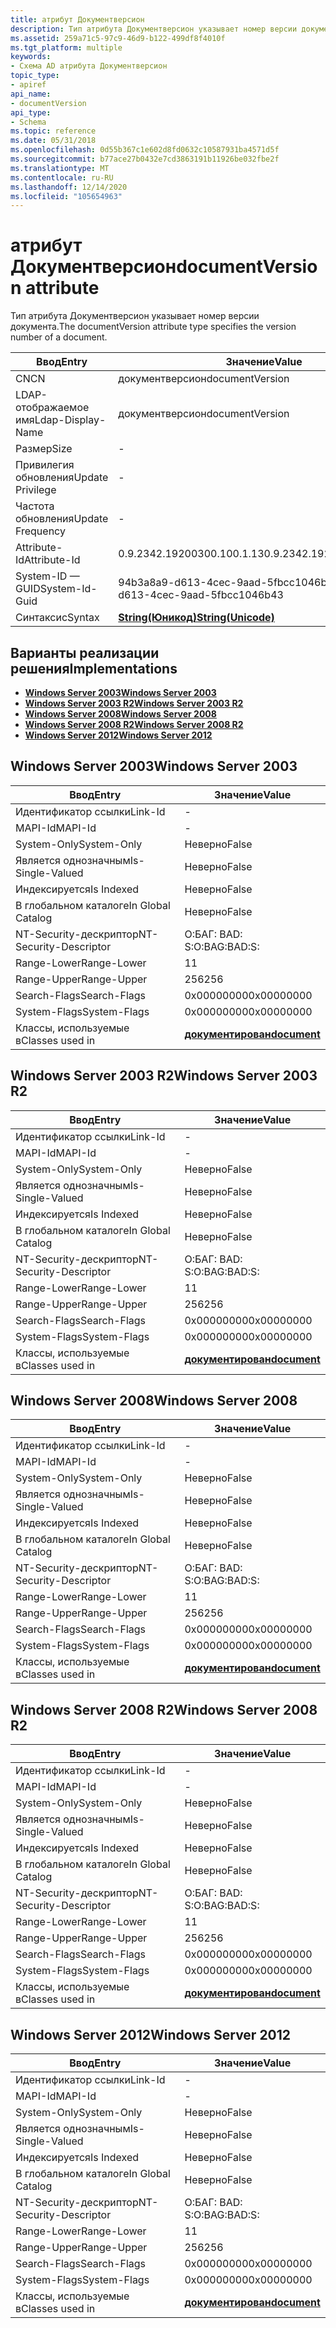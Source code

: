```yaml
---
title: атрибут Документверсион
description: Тип атрибута Документверсион указывает номер версии документа.
ms.assetid: 259a71c5-97c9-46d9-b122-499df8f4010f
ms.tgt_platform: multiple
keywords:
- Схема AD атрибута Документверсион
topic_type:
- apiref
api_name:
- documentVersion
api_type:
- Schema
ms.topic: reference
ms.date: 05/31/2018
ms.openlocfilehash: 0d55b367c1e602d8fd0632c10587931ba4571d5f
ms.sourcegitcommit: b77ace27b0432e7cd3863191b11926be032fbe2f
ms.translationtype: MT
ms.contentlocale: ru-RU
ms.lasthandoff: 12/14/2020
ms.locfileid: "105654963"
---
```

# <a name="documentversion-attribute"></a><span data-ttu-id="76a74-104">атрибут Документверсион</span><span class="sxs-lookup"><span data-stu-id="76a74-104">documentVersion attribute</span></span>

<span data-ttu-id="76a74-105">Тип атрибута Документверсион указывает номер версии документа.</span><span class="sxs-lookup"><span data-stu-id="76a74-105">The documentVersion attribute type specifies the version number of a document.</span></span>



| <span data-ttu-id="76a74-106">Ввод</span><span class="sxs-lookup"><span data-stu-id="76a74-106">Entry</span></span> | <span data-ttu-id="76a74-107">Значение</span><span class="sxs-lookup"><span data-stu-id="76a74-107">Value</span></span> |
|-------------------|---------------------------------------------|
| <span data-ttu-id="76a74-108">CN</span><span class="sxs-lookup"><span data-stu-id="76a74-108">CN</span></span>                | <span data-ttu-id="76a74-109">документверсион</span><span class="sxs-lookup"><span data-stu-id="76a74-109">documentVersion</span></span>                             |
| <span data-ttu-id="76a74-110">LDAP-отображаемое имя</span><span class="sxs-lookup"><span data-stu-id="76a74-110">Ldap-Display-Name</span></span> | <span data-ttu-id="76a74-111">документверсион</span><span class="sxs-lookup"><span data-stu-id="76a74-111">documentVersion</span></span>                             |
| <span data-ttu-id="76a74-112">Размер</span><span class="sxs-lookup"><span data-stu-id="76a74-112">Size</span></span>              | \-                                          |
| <span data-ttu-id="76a74-113">Привилегия обновления</span><span class="sxs-lookup"><span data-stu-id="76a74-113">Update Privilege</span></span>  | \-                                          |
| <span data-ttu-id="76a74-114">Частота обновления</span><span class="sxs-lookup"><span data-stu-id="76a74-114">Update Frequency</span></span>  | \-                                          |
| <span data-ttu-id="76a74-115">Attribute-Id</span><span class="sxs-lookup"><span data-stu-id="76a74-115">Attribute-Id</span></span>      | <span data-ttu-id="76a74-116">0.9.2342.19200300.100.1.13</span><span class="sxs-lookup"><span data-stu-id="76a74-116">0.9.2342.19200300.100.1.13</span></span>                  |
| <span data-ttu-id="76a74-117">System-ID — GUID</span><span class="sxs-lookup"><span data-stu-id="76a74-117">System-Id-Guid</span></span>    | <span data-ttu-id="76a74-118">94b3a8a9-d613-4cec-9aad-5fbcc1046b43</span><span class="sxs-lookup"><span data-stu-id="76a74-118">94b3a8a9-d613-4cec-9aad-5fbcc1046b43</span></span>        |
| <span data-ttu-id="76a74-119">Синтаксис</span><span class="sxs-lookup"><span data-stu-id="76a74-119">Syntax</span></span>            | [<span data-ttu-id="76a74-120">**String(Юникод)**</span><span class="sxs-lookup"><span data-stu-id="76a74-120">**String(Unicode)**</span></span>](s-string-unicode.md) |



## <a name="implementations"></a><span data-ttu-id="76a74-121">Варианты реализации решения</span><span class="sxs-lookup"><span data-stu-id="76a74-121">Implementations</span></span>

-   [<span data-ttu-id="76a74-122">**Windows Server 2003**</span><span class="sxs-lookup"><span data-stu-id="76a74-122">**Windows Server 2003**</span></span>](#windows-server-2003)
-   [<span data-ttu-id="76a74-123">**Windows Server 2003 R2**</span><span class="sxs-lookup"><span data-stu-id="76a74-123">**Windows Server 2003 R2**</span></span>](#windows-server-2003-r2)
-   [<span data-ttu-id="76a74-124">**Windows Server 2008**</span><span class="sxs-lookup"><span data-stu-id="76a74-124">**Windows Server 2008**</span></span>](#windows-server-2008)
-   [<span data-ttu-id="76a74-125">**Windows Server 2008 R2**</span><span class="sxs-lookup"><span data-stu-id="76a74-125">**Windows Server 2008 R2**</span></span>](#windows-server-2008-r2)
-   [<span data-ttu-id="76a74-126">**Windows Server 2012**</span><span class="sxs-lookup"><span data-stu-id="76a74-126">**Windows Server 2012**</span></span>](#windows-server-2012)

## <a name="windows-server-2003"></a><span data-ttu-id="76a74-127">Windows Server 2003</span><span class="sxs-lookup"><span data-stu-id="76a74-127">Windows Server 2003</span></span>



| <span data-ttu-id="76a74-128">Ввод</span><span class="sxs-lookup"><span data-stu-id="76a74-128">Entry</span></span> | <span data-ttu-id="76a74-129">Значение</span><span class="sxs-lookup"><span data-stu-id="76a74-129">Value</span></span> |
|------------------------|-------------------------------------------|
| <span data-ttu-id="76a74-130">Идентификатор ссылки</span><span class="sxs-lookup"><span data-stu-id="76a74-130">Link-Id</span></span>                | \-                                        |
| <span data-ttu-id="76a74-131">MAPI-Id</span><span class="sxs-lookup"><span data-stu-id="76a74-131">MAPI-Id</span></span>                | \-                                        |
| <span data-ttu-id="76a74-132">System-Only</span><span class="sxs-lookup"><span data-stu-id="76a74-132">System-Only</span></span>            | <span data-ttu-id="76a74-133">Неверно</span><span class="sxs-lookup"><span data-stu-id="76a74-133">False</span></span>                                     |
| <span data-ttu-id="76a74-134">Является однозначным</span><span class="sxs-lookup"><span data-stu-id="76a74-134">Is-Single-Valued</span></span>       | <span data-ttu-id="76a74-135">Неверно</span><span class="sxs-lookup"><span data-stu-id="76a74-135">False</span></span>                                     |
| <span data-ttu-id="76a74-136">Индексируется</span><span class="sxs-lookup"><span data-stu-id="76a74-136">Is Indexed</span></span>             | <span data-ttu-id="76a74-137">Неверно</span><span class="sxs-lookup"><span data-stu-id="76a74-137">False</span></span>                                     |
| <span data-ttu-id="76a74-138">В глобальном каталоге</span><span class="sxs-lookup"><span data-stu-id="76a74-138">In Global Catalog</span></span>      | <span data-ttu-id="76a74-139">Неверно</span><span class="sxs-lookup"><span data-stu-id="76a74-139">False</span></span>                                     |
| <span data-ttu-id="76a74-140">NT-Security-дескриптор</span><span class="sxs-lookup"><span data-stu-id="76a74-140">NT-Security-Descriptor</span></span> | <span data-ttu-id="76a74-141">О:БАГ: BAD: S:</span><span class="sxs-lookup"><span data-stu-id="76a74-141">O:BAG:BAD:S:</span></span>                              |
| <span data-ttu-id="76a74-142">Range-Lower</span><span class="sxs-lookup"><span data-stu-id="76a74-142">Range-Lower</span></span>            | <span data-ttu-id="76a74-143">1</span><span class="sxs-lookup"><span data-stu-id="76a74-143">1</span></span>                                         |
| <span data-ttu-id="76a74-144">Range-Upper</span><span class="sxs-lookup"><span data-stu-id="76a74-144">Range-Upper</span></span>            | <span data-ttu-id="76a74-145">256</span><span class="sxs-lookup"><span data-stu-id="76a74-145">256</span></span>                                       |
| <span data-ttu-id="76a74-146">Search-Flags</span><span class="sxs-lookup"><span data-stu-id="76a74-146">Search-Flags</span></span>           | <span data-ttu-id="76a74-147">0x00000000</span><span class="sxs-lookup"><span data-stu-id="76a74-147">0x00000000</span></span>                                |
| <span data-ttu-id="76a74-148">System-Flags</span><span class="sxs-lookup"><span data-stu-id="76a74-148">System-Flags</span></span>           | <span data-ttu-id="76a74-149">0x00000000</span><span class="sxs-lookup"><span data-stu-id="76a74-149">0x00000000</span></span>                                |
| <span data-ttu-id="76a74-150">Классы, используемые в</span><span class="sxs-lookup"><span data-stu-id="76a74-150">Classes used in</span></span>        | [<span data-ttu-id="76a74-151">**документирован**</span><span class="sxs-lookup"><span data-stu-id="76a74-151">**document**</span></span>](c-document.md)<br/> |



## <a name="windows-server-2003-r2"></a><span data-ttu-id="76a74-152">Windows Server 2003 R2</span><span class="sxs-lookup"><span data-stu-id="76a74-152">Windows Server 2003 R2</span></span>



| <span data-ttu-id="76a74-153">Ввод</span><span class="sxs-lookup"><span data-stu-id="76a74-153">Entry</span></span> | <span data-ttu-id="76a74-154">Значение</span><span class="sxs-lookup"><span data-stu-id="76a74-154">Value</span></span> |
|------------------------|-------------------------------------------|
| <span data-ttu-id="76a74-155">Идентификатор ссылки</span><span class="sxs-lookup"><span data-stu-id="76a74-155">Link-Id</span></span>                | \-                                        |
| <span data-ttu-id="76a74-156">MAPI-Id</span><span class="sxs-lookup"><span data-stu-id="76a74-156">MAPI-Id</span></span>                | \-                                        |
| <span data-ttu-id="76a74-157">System-Only</span><span class="sxs-lookup"><span data-stu-id="76a74-157">System-Only</span></span>            | <span data-ttu-id="76a74-158">Неверно</span><span class="sxs-lookup"><span data-stu-id="76a74-158">False</span></span>                                     |
| <span data-ttu-id="76a74-159">Является однозначным</span><span class="sxs-lookup"><span data-stu-id="76a74-159">Is-Single-Valued</span></span>       | <span data-ttu-id="76a74-160">Неверно</span><span class="sxs-lookup"><span data-stu-id="76a74-160">False</span></span>                                     |
| <span data-ttu-id="76a74-161">Индексируется</span><span class="sxs-lookup"><span data-stu-id="76a74-161">Is Indexed</span></span>             | <span data-ttu-id="76a74-162">Неверно</span><span class="sxs-lookup"><span data-stu-id="76a74-162">False</span></span>                                     |
| <span data-ttu-id="76a74-163">В глобальном каталоге</span><span class="sxs-lookup"><span data-stu-id="76a74-163">In Global Catalog</span></span>      | <span data-ttu-id="76a74-164">Неверно</span><span class="sxs-lookup"><span data-stu-id="76a74-164">False</span></span>                                     |
| <span data-ttu-id="76a74-165">NT-Security-дескриптор</span><span class="sxs-lookup"><span data-stu-id="76a74-165">NT-Security-Descriptor</span></span> | <span data-ttu-id="76a74-166">О:БАГ: BAD: S:</span><span class="sxs-lookup"><span data-stu-id="76a74-166">O:BAG:BAD:S:</span></span>                              |
| <span data-ttu-id="76a74-167">Range-Lower</span><span class="sxs-lookup"><span data-stu-id="76a74-167">Range-Lower</span></span>            | <span data-ttu-id="76a74-168">1</span><span class="sxs-lookup"><span data-stu-id="76a74-168">1</span></span>                                         |
| <span data-ttu-id="76a74-169">Range-Upper</span><span class="sxs-lookup"><span data-stu-id="76a74-169">Range-Upper</span></span>            | <span data-ttu-id="76a74-170">256</span><span class="sxs-lookup"><span data-stu-id="76a74-170">256</span></span>                                       |
| <span data-ttu-id="76a74-171">Search-Flags</span><span class="sxs-lookup"><span data-stu-id="76a74-171">Search-Flags</span></span>           | <span data-ttu-id="76a74-172">0x00000000</span><span class="sxs-lookup"><span data-stu-id="76a74-172">0x00000000</span></span>                                |
| <span data-ttu-id="76a74-173">System-Flags</span><span class="sxs-lookup"><span data-stu-id="76a74-173">System-Flags</span></span>           | <span data-ttu-id="76a74-174">0x00000000</span><span class="sxs-lookup"><span data-stu-id="76a74-174">0x00000000</span></span>                                |
| <span data-ttu-id="76a74-175">Классы, используемые в</span><span class="sxs-lookup"><span data-stu-id="76a74-175">Classes used in</span></span>        | [<span data-ttu-id="76a74-176">**документирован**</span><span class="sxs-lookup"><span data-stu-id="76a74-176">**document**</span></span>](c-document.md)<br/> |



## <a name="windows-server-2008"></a><span data-ttu-id="76a74-177">Windows Server 2008</span><span class="sxs-lookup"><span data-stu-id="76a74-177">Windows Server 2008</span></span>



| <span data-ttu-id="76a74-178">Ввод</span><span class="sxs-lookup"><span data-stu-id="76a74-178">Entry</span></span> | <span data-ttu-id="76a74-179">Значение</span><span class="sxs-lookup"><span data-stu-id="76a74-179">Value</span></span> |
|------------------------|-------------------------------------------|
| <span data-ttu-id="76a74-180">Идентификатор ссылки</span><span class="sxs-lookup"><span data-stu-id="76a74-180">Link-Id</span></span>                | \-                                        |
| <span data-ttu-id="76a74-181">MAPI-Id</span><span class="sxs-lookup"><span data-stu-id="76a74-181">MAPI-Id</span></span>                | \-                                        |
| <span data-ttu-id="76a74-182">System-Only</span><span class="sxs-lookup"><span data-stu-id="76a74-182">System-Only</span></span>            | <span data-ttu-id="76a74-183">Неверно</span><span class="sxs-lookup"><span data-stu-id="76a74-183">False</span></span>                                     |
| <span data-ttu-id="76a74-184">Является однозначным</span><span class="sxs-lookup"><span data-stu-id="76a74-184">Is-Single-Valued</span></span>       | <span data-ttu-id="76a74-185">Неверно</span><span class="sxs-lookup"><span data-stu-id="76a74-185">False</span></span>                                     |
| <span data-ttu-id="76a74-186">Индексируется</span><span class="sxs-lookup"><span data-stu-id="76a74-186">Is Indexed</span></span>             | <span data-ttu-id="76a74-187">Неверно</span><span class="sxs-lookup"><span data-stu-id="76a74-187">False</span></span>                                     |
| <span data-ttu-id="76a74-188">В глобальном каталоге</span><span class="sxs-lookup"><span data-stu-id="76a74-188">In Global Catalog</span></span>      | <span data-ttu-id="76a74-189">Неверно</span><span class="sxs-lookup"><span data-stu-id="76a74-189">False</span></span>                                     |
| <span data-ttu-id="76a74-190">NT-Security-дескриптор</span><span class="sxs-lookup"><span data-stu-id="76a74-190">NT-Security-Descriptor</span></span> | <span data-ttu-id="76a74-191">О:БАГ: BAD: S:</span><span class="sxs-lookup"><span data-stu-id="76a74-191">O:BAG:BAD:S:</span></span>                              |
| <span data-ttu-id="76a74-192">Range-Lower</span><span class="sxs-lookup"><span data-stu-id="76a74-192">Range-Lower</span></span>            | <span data-ttu-id="76a74-193">1</span><span class="sxs-lookup"><span data-stu-id="76a74-193">1</span></span>                                         |
| <span data-ttu-id="76a74-194">Range-Upper</span><span class="sxs-lookup"><span data-stu-id="76a74-194">Range-Upper</span></span>            | <span data-ttu-id="76a74-195">256</span><span class="sxs-lookup"><span data-stu-id="76a74-195">256</span></span>                                       |
| <span data-ttu-id="76a74-196">Search-Flags</span><span class="sxs-lookup"><span data-stu-id="76a74-196">Search-Flags</span></span>           | <span data-ttu-id="76a74-197">0x00000000</span><span class="sxs-lookup"><span data-stu-id="76a74-197">0x00000000</span></span>                                |
| <span data-ttu-id="76a74-198">System-Flags</span><span class="sxs-lookup"><span data-stu-id="76a74-198">System-Flags</span></span>           | <span data-ttu-id="76a74-199">0x00000000</span><span class="sxs-lookup"><span data-stu-id="76a74-199">0x00000000</span></span>                                |
| <span data-ttu-id="76a74-200">Классы, используемые в</span><span class="sxs-lookup"><span data-stu-id="76a74-200">Classes used in</span></span>        | [<span data-ttu-id="76a74-201">**документирован**</span><span class="sxs-lookup"><span data-stu-id="76a74-201">**document**</span></span>](c-document.md)<br/> |



## <a name="windows-server-2008-r2"></a><span data-ttu-id="76a74-202">Windows Server 2008 R2</span><span class="sxs-lookup"><span data-stu-id="76a74-202">Windows Server 2008 R2</span></span>



| <span data-ttu-id="76a74-203">Ввод</span><span class="sxs-lookup"><span data-stu-id="76a74-203">Entry</span></span> | <span data-ttu-id="76a74-204">Значение</span><span class="sxs-lookup"><span data-stu-id="76a74-204">Value</span></span> |
|------------------------|-------------------------------------------|
| <span data-ttu-id="76a74-205">Идентификатор ссылки</span><span class="sxs-lookup"><span data-stu-id="76a74-205">Link-Id</span></span>                | \-                                        |
| <span data-ttu-id="76a74-206">MAPI-Id</span><span class="sxs-lookup"><span data-stu-id="76a74-206">MAPI-Id</span></span>                | \-                                        |
| <span data-ttu-id="76a74-207">System-Only</span><span class="sxs-lookup"><span data-stu-id="76a74-207">System-Only</span></span>            | <span data-ttu-id="76a74-208">Неверно</span><span class="sxs-lookup"><span data-stu-id="76a74-208">False</span></span>                                     |
| <span data-ttu-id="76a74-209">Является однозначным</span><span class="sxs-lookup"><span data-stu-id="76a74-209">Is-Single-Valued</span></span>       | <span data-ttu-id="76a74-210">Неверно</span><span class="sxs-lookup"><span data-stu-id="76a74-210">False</span></span>                                     |
| <span data-ttu-id="76a74-211">Индексируется</span><span class="sxs-lookup"><span data-stu-id="76a74-211">Is Indexed</span></span>             | <span data-ttu-id="76a74-212">Неверно</span><span class="sxs-lookup"><span data-stu-id="76a74-212">False</span></span>                                     |
| <span data-ttu-id="76a74-213">В глобальном каталоге</span><span class="sxs-lookup"><span data-stu-id="76a74-213">In Global Catalog</span></span>      | <span data-ttu-id="76a74-214">Неверно</span><span class="sxs-lookup"><span data-stu-id="76a74-214">False</span></span>                                     |
| <span data-ttu-id="76a74-215">NT-Security-дескриптор</span><span class="sxs-lookup"><span data-stu-id="76a74-215">NT-Security-Descriptor</span></span> | <span data-ttu-id="76a74-216">О:БАГ: BAD: S:</span><span class="sxs-lookup"><span data-stu-id="76a74-216">O:BAG:BAD:S:</span></span>                              |
| <span data-ttu-id="76a74-217">Range-Lower</span><span class="sxs-lookup"><span data-stu-id="76a74-217">Range-Lower</span></span>            | <span data-ttu-id="76a74-218">1</span><span class="sxs-lookup"><span data-stu-id="76a74-218">1</span></span>                                         |
| <span data-ttu-id="76a74-219">Range-Upper</span><span class="sxs-lookup"><span data-stu-id="76a74-219">Range-Upper</span></span>            | <span data-ttu-id="76a74-220">256</span><span class="sxs-lookup"><span data-stu-id="76a74-220">256</span></span>                                       |
| <span data-ttu-id="76a74-221">Search-Flags</span><span class="sxs-lookup"><span data-stu-id="76a74-221">Search-Flags</span></span>           | <span data-ttu-id="76a74-222">0x00000000</span><span class="sxs-lookup"><span data-stu-id="76a74-222">0x00000000</span></span>                                |
| <span data-ttu-id="76a74-223">System-Flags</span><span class="sxs-lookup"><span data-stu-id="76a74-223">System-Flags</span></span>           | <span data-ttu-id="76a74-224">0x00000000</span><span class="sxs-lookup"><span data-stu-id="76a74-224">0x00000000</span></span>                                |
| <span data-ttu-id="76a74-225">Классы, используемые в</span><span class="sxs-lookup"><span data-stu-id="76a74-225">Classes used in</span></span>        | [<span data-ttu-id="76a74-226">**документирован**</span><span class="sxs-lookup"><span data-stu-id="76a74-226">**document**</span></span>](c-document.md)<br/> |



## <a name="windows-server-2012"></a><span data-ttu-id="76a74-227">Windows Server 2012</span><span class="sxs-lookup"><span data-stu-id="76a74-227">Windows Server 2012</span></span>



| <span data-ttu-id="76a74-228">Ввод</span><span class="sxs-lookup"><span data-stu-id="76a74-228">Entry</span></span> | <span data-ttu-id="76a74-229">Значение</span><span class="sxs-lookup"><span data-stu-id="76a74-229">Value</span></span> |
|------------------------|-------------------------------------------|
| <span data-ttu-id="76a74-230">Идентификатор ссылки</span><span class="sxs-lookup"><span data-stu-id="76a74-230">Link-Id</span></span>                | \-                                        |
| <span data-ttu-id="76a74-231">MAPI-Id</span><span class="sxs-lookup"><span data-stu-id="76a74-231">MAPI-Id</span></span>                | \-                                        |
| <span data-ttu-id="76a74-232">System-Only</span><span class="sxs-lookup"><span data-stu-id="76a74-232">System-Only</span></span>            | <span data-ttu-id="76a74-233">Неверно</span><span class="sxs-lookup"><span data-stu-id="76a74-233">False</span></span>                                     |
| <span data-ttu-id="76a74-234">Является однозначным</span><span class="sxs-lookup"><span data-stu-id="76a74-234">Is-Single-Valued</span></span>       | <span data-ttu-id="76a74-235">Неверно</span><span class="sxs-lookup"><span data-stu-id="76a74-235">False</span></span>                                     |
| <span data-ttu-id="76a74-236">Индексируется</span><span class="sxs-lookup"><span data-stu-id="76a74-236">Is Indexed</span></span>             | <span data-ttu-id="76a74-237">Неверно</span><span class="sxs-lookup"><span data-stu-id="76a74-237">False</span></span>                                     |
| <span data-ttu-id="76a74-238">В глобальном каталоге</span><span class="sxs-lookup"><span data-stu-id="76a74-238">In Global Catalog</span></span>      | <span data-ttu-id="76a74-239">Неверно</span><span class="sxs-lookup"><span data-stu-id="76a74-239">False</span></span>                                     |
| <span data-ttu-id="76a74-240">NT-Security-дескриптор</span><span class="sxs-lookup"><span data-stu-id="76a74-240">NT-Security-Descriptor</span></span> | <span data-ttu-id="76a74-241">О:БАГ: BAD: S:</span><span class="sxs-lookup"><span data-stu-id="76a74-241">O:BAG:BAD:S:</span></span>                              |
| <span data-ttu-id="76a74-242">Range-Lower</span><span class="sxs-lookup"><span data-stu-id="76a74-242">Range-Lower</span></span>            | <span data-ttu-id="76a74-243">1</span><span class="sxs-lookup"><span data-stu-id="76a74-243">1</span></span>                                         |
| <span data-ttu-id="76a74-244">Range-Upper</span><span class="sxs-lookup"><span data-stu-id="76a74-244">Range-Upper</span></span>            | <span data-ttu-id="76a74-245">256</span><span class="sxs-lookup"><span data-stu-id="76a74-245">256</span></span>                                       |
| <span data-ttu-id="76a74-246">Search-Flags</span><span class="sxs-lookup"><span data-stu-id="76a74-246">Search-Flags</span></span>           | <span data-ttu-id="76a74-247">0x00000000</span><span class="sxs-lookup"><span data-stu-id="76a74-247">0x00000000</span></span>                                |
| <span data-ttu-id="76a74-248">System-Flags</span><span class="sxs-lookup"><span data-stu-id="76a74-248">System-Flags</span></span>           | <span data-ttu-id="76a74-249">0x00000000</span><span class="sxs-lookup"><span data-stu-id="76a74-249">0x00000000</span></span>                                |
| <span data-ttu-id="76a74-250">Классы, используемые в</span><span class="sxs-lookup"><span data-stu-id="76a74-250">Classes used in</span></span>        | [<span data-ttu-id="76a74-251">**документирован**</span><span class="sxs-lookup"><span data-stu-id="76a74-251">**document**</span></span>](c-document.md)<br/> |



 

 





